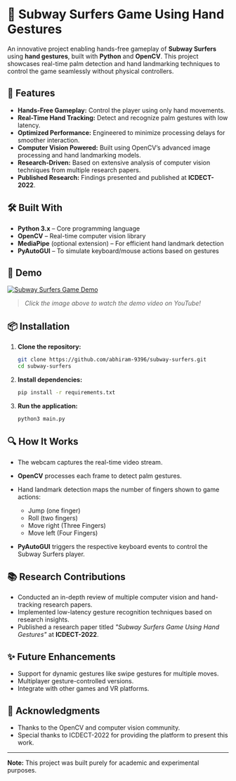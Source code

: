 # 🏃 Subway Surfers Game Using Hand Gestures

An innovative project enabling hands-free gameplay of **Subway Surfers** using **hand gestures**, built with **Python** and **OpenCV**. This project showcases real-time palm detection and hand landmarking techniques to control the game seamlessly without physical controllers.

## 🚀 Features

- **Hands-Free Gameplay:** Control the player using only hand movements.
- **Real-Time Hand Tracking:** Detect and recognize palm gestures with low latency.
- **Optimized Performance:** Engineered to minimize processing delays for smoother interaction.
- **Computer Vision Powered:** Built using OpenCV’s advanced image processing and hand landmarking models.
- **Research-Driven:** Based on extensive analysis of computer vision techniques from multiple research papers.
- **Published Research:** Findings presented and published at **ICDECT-2022**.

## 🛠️ Built With

- **Python 3.x** – Core programming language
- **OpenCV** – Real-time computer vision library
- **MediaPipe** (optional extension) – For efficient hand landmark detection
- **PyAutoGUI** – To simulate keyboard/mouse actions based on gestures

## 📸 Demo

[![Subway Surfers Game Demo](https://img.youtube.com/vi/y8y2KbotnZo/hqdefault.jpg)](https://youtu.be/y8y2KbotnZo)

> _Click the image above to watch the demo video on YouTube!_


## 📦 Installation

1. **Clone the repository:**
   ```bash
   git clone https://github.com/abhiram-9396/subway-surfers.git
   cd subway-surfers
   ```

2. **Install dependencies:**
   ```bash
   pip install -r requirements.txt
   ```

3. **Run the application:**
   ```bash
   python3 main.py
   ```

## 🔍 How It Works

- The webcam captures the real-time video stream.
- **OpenCV** processes each frame to detect palm gestures.
- Hand landmark detection maps the number of fingers shown to game actions:
  - Jump (one finger)
  - Roll (two fingers)
  - Move right (Three Fingers)
  - Move left (Four Fingers)
  
- **PyAutoGUI** triggers the respective keyboard events to control the Subway Surfers player.

## 📚 Research Contributions

- Conducted an in-depth review of multiple computer vision and hand-tracking research papers.
- Implemented low-latency gesture recognition techniques based on research insights.
- Published a research paper titled _"Subway Surfers Game Using Hand Gestures"_ at **ICDECT-2022**.

## ✨ Future Enhancements

- Support for dynamic gestures like swipe gestures for multiple moves.
- Multiplayer gesture-controlled versions.
- Integrate with other games and VR platforms.

## 🙌 Acknowledgments

- Thanks to the OpenCV and computer vision community.
- Special thanks to ICDECT-2022 for providing the platform to present this work.

---

**Note:** This project was built purely for academic and experimental purposes.
